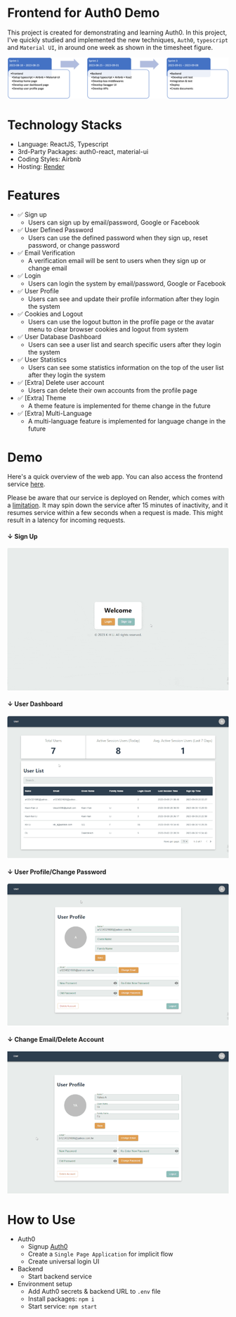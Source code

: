 # Frontend for Auth0 Demo
This project is created for demonstrating and learning Auth0. In this project, I've quickly studied and implemented the new techniques, `Auth0`, `typescript` and `Material UI`, in around one week as shown in the timesheet figure.

![Timesheet](docs/timesheet.png)

# Technology Stacks
- Language: ReactJS, Typescript
- 3rd-Party Packages: auth0-react, material-ui
- Coding Styles: Airbnb
- Hosting: [Render](https://render.com)

# Features
- ✅ Sign up
  - Users can sign up by email/password, Google or Facebook
- ✅ User Defined Password
  - Users can use the defined password when they sign up, reset password, or change password
- ✅ Email Verification
  - A verification email will be sent to users when they sign up or change email
- ✅ Login
  - Users can login the system by email/password, Google or Facebook
- ✅ User Profile
  - Users can see and update their profile information after they login the system
- ✅ Cookies and Logout
  - Users can use the logout button in the profile page or the avatar menu to clear browser cookies and logout from system
- ✅ User Database Dashboard
  - Users can see a user list and search specific users after they login the system
- ✅ User Statistics
  - Users can see some statistics information on the top of the user list after they login the system
- ✅ [Extra] Delete user account
  - Users can delete their own accounts from the profile page
- ✅ [Extra] Theme
  - A theme feature is implemented for theme change in the future
- ✅ [Extra] Multi-Language
  - A multi-language feature is implemented for language change in the future

# Demo
Here's a quick overview of the web app. You can also access the frontend service [here](https://portal-bpu0.onrender.com).

Please be aware that our service is deployed on Render, which comes with a [limitation](https://render.com/docs/free#free-web-services). It may spin down the service after 15 minutes of inactivity, and it resumes service within a few seconds when a request is made. This might result in a latency for incoming requests.

#### ↓ Sign Up
![demo_signup.gif](docs/demo_signup.gif)

#### ↓ User Dashboard
![demo_dashboard.gif](docs/demo_dashboard.gif)

#### ↓ User Profile/Change Password
![demo_profile_&_pwd.gif](docs/demo_profile_&_pwd.gif)

#### ↓ Change Email/Delete Account
![demo_email_&_delete.gif](docs/demo_email_&_delete.gif)

# How to Use
* Auth0
  * Signup [Auth0](https://auth0.com/)
  * Create a `Single Page Application` for implicit flow
  * Create universal login UI
* Backend
  * Start backend service
* Environment setup
  * Add Auth0 secrets & backend URL to `.env` file
  * Install packages: `npm i`
  * Start service: `npm start`